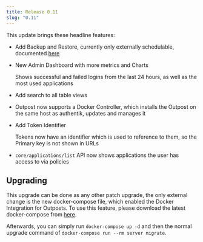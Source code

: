```yaml
---
title: Release 0.11
slug: "0.11"
---
```


This update brings these headline features:

- Add Backup and Restore, currently only externally schedulable, documented [here](../maintenance/backups/index.md)
- New Admin Dashboard with more metrics and Charts

    Shows successful and failed logins from the last 24 hours, as well as the most used applications

- Add search to all table views
- Outpost now supports a Docker Controller, which installs the Outpost on the same host as authentik, updates and manages it
- Add Token Identifier

    Tokens now have an identifier which is used to reference to them, so the Primary key is not shown in URLs

- `core/applications/list` API now shows applications the user has access to via policies

## Upgrading

This upgrade can be done as any other patch upgrade, the only external change is the new docker-compose file, which enabled the Docker Integration for Outposts. To use this feature, please download the latest docker-compose from [here](https://raw.githubusercontent.com/goauthentik/authentik/master/docker-compose.yml).

Afterwards, you can simply run `docker-compose up -d` and then the normal upgrade command of `docker-compose run --rm server migrate`.
